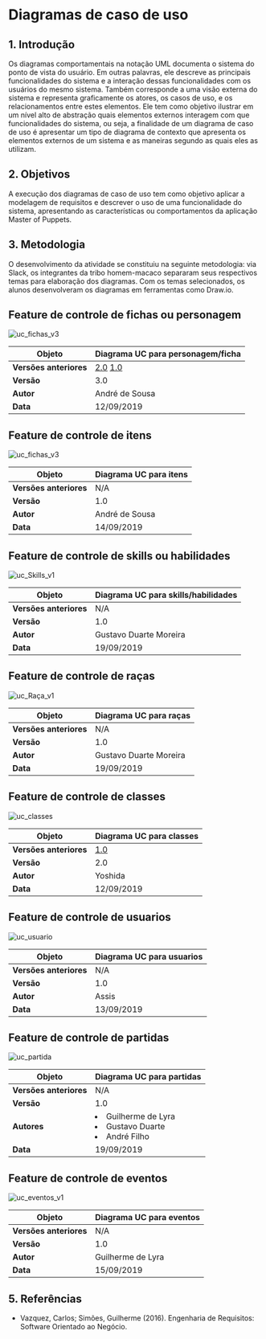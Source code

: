 # Diagramas de caso de uso

## 1. Introdução
Os diagramas comportamentais na notação UML documenta o sistema do ponto de vista do usuário. Em outras palavras, ele descreve as principais funcionalidades do sistema e a interação dessas funcionalidades com os usuários do mesmo sistema. Também corresponde a uma visão externa do sistema e representa graficamente os atores, os casos de uso, e os relacionamentos entre estes elementos. Ele tem como objetivo ilustrar em um nível alto de abstração quais elementos externos interagem com que funcionalidades do sistema, ou seja, a finalidade de um diagrama de caso de uso é apresentar um tipo de diagrama de contexto que apresenta os elementos externos de um sistema e as maneiras segundo as quais eles as utilizam.

## 2. Objetivos
A execução dos diagramas de caso de uso tem como objetivo aplicar a modelagem de requisitos e descrever o uso de uma funcionalidade do sistema, apresentando as características ou comportamentos da aplicação Master of Puppets.

## 3. Metodologia
O desenvolvimento da atividade se constituiu na seguinte metodologia: via Slack, os integrantes da tribo homem-macaco separaram seus respectivos temas para elaboração dos diagramas. Com os temas selecionados, os alunos desenvolveram os diagramas em ferramentas como Draw.io.

## Feature de controle de fichas ou personagem

![uc_fichas_v3](../img/casos-de-uso/uc_fichas_v3.png)

| **Objeto** | **Diagrama UC para personagem/ficha** |
|--|--|
| **Versões anteriores** | [2.0](../img/casos-de-uso/uc_fichas_v2.png) [1.0](../img/casos-de-uso/uc_fichas_v1.png) |
|**Versão**| 3.0 |
| **Autor** | André de Sousa |
| **Data** | 12/09/2019 |


## Feature de controle de itens

![uc_fichas_v3](../img/casos-de-uso/uc_itens_v1.png)

| **Objeto** | **Diagrama UC para itens** |
|--|--|
| **Versões anteriores** | N/A |
|**Versão**| 1.0 |
| **Autor** | André de Sousa |
| **Data** | 14/09/2019 |


## Feature de controle de skills ou habilidades

![uc_Skills_v1](../img/casos-de-uso/uc_skills_v1.png)

| **Objeto** | **Diagrama UC para skills/habilidades** |
|--|--|
| **Versões anteriores** | N/A |
|**Versão**| 1.0 |
| **Autor** | Gustavo Duarte Moreira |
| **Data** | 19/09/2019 |


## Feature de controle de raças

![uc_Raça_v1](../img/casos-de-uso/uc_raca_v1.png)

| **Objeto** | **Diagrama UC para raças** |
|--|--|
| **Versões anteriores** | N/A |
|**Versão**| 1.0 |
| **Autor** | Gustavo Duarte Moreira |
| **Data** | 19/09/2019 |


## Feature de controle de classes

![uc_classes](../img/casos-de-uso/uc_classes_v2.png)

| **Objeto** | **Diagrama UC para classes** |
|--|--|
| **Versões anteriores** | [1.0](uc_classes_v2.png) |
|**Versão**| 2.0 |
| **Autor** | Yoshida |
| **Data** | 12/09/2019 |


## Feature de controle de usuarios

![uc_usuario](../img/casos-de-uso/uc_usuario_v1.png)

| **Objeto** | **Diagrama UC para usuarios** |
|--|--|
| **Versões anteriores** | N/A |
|**Versão**| 1.0 |
| **Autor** | Assis |
| **Data** | 13/09/2019 |



## Feature de controle de partidas

![uc_partida](../img/casos-de-uso/uc_partida_v1.png)

| **Objeto** | **Diagrama UC para partidas** |
|--|--|
| **Versões anteriores** | N/A |
|**Versão**| 1.0 |
| **Autores** | <li>Guilherme de Lyra</li><li>Gustavo Duarte</li><li>André Filho</li> |
| **Data** | 19/09/2019 |


## Feature de controle de eventos

![uc_eventos_v1](../img/casos-de-uso/uc_eventos_v1.png)

| **Objeto** | **Diagrama UC para eventos** |
|--|--|
| **Versões anteriores** | N/A |
|**Versão**| 1.0 |
| **Autor** | Guilherme de Lyra |
| **Data** | 15/09/2019 |


## 5. Referências
* Vazquez, Carlos; Simões, Guilherme (2016). Engenharia de Requisitos: Software Orientado ao Negócio.
